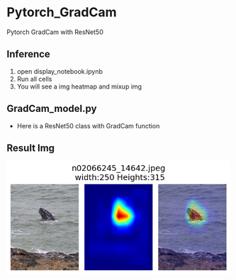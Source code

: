 # Pytorch_GradCam
Pytorch GradCam with ResNet50

## Inference 
1. open display_notebook.ipynb
2. Run all cells
3. You will see a img heatmap and mixup img

## GradCam_model.py
- Here is a ResNet50 class with GradCam function

## Result Img
![title](Result.png)